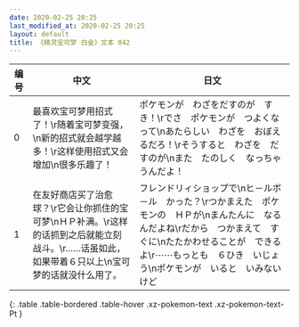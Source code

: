 ```yaml
---
date: 2020-02-25 20:25
last_modified_at: 2020-02-25 20:25
layout: default
title: 《精灵宝可梦 白金》文本 042
---
```

| 编号 | 中文 | 日文 |
| ---- | ---- | ---- |
| 0 | 最喜欢宝可梦用招式了！\r随着宝可梦变强，\n新的招式就会越学越多！\r这样使用招式又会增加\n很多乐趣了！ | ポケモンが　わざをだすのが　すき！\rでさ　ポケモンが　つよくなって\nあたらしい　わざを　おぼえるだろ！\rそうすると　わざを　だすのが\nまた　たのしく　なっちゃうんだよ！ |
| 1 | 在友好商店买了治愈球？\r它会让你抓住的宝可梦\nＨＰ补满。\r这样的话抓到之后就能立刻战斗。\r……话虽如此，如果带着６只以上\n宝可梦的话就没什么用了。 | フレンドリィショップで\nヒ－ルボ－ル　かった？\rつかまえた　ポケモンの　ＨＰが\nまんたんに　なるんだよね\rだから　つかまえて　すぐに\nたたかわせることが　できるよ\r⋯⋯もっとも　６ひき　いじょう\nポケモンが　いると　いみないけど |
{: .table .table-bordered .table-hover .xz-pokemon-text .xz-pokemon-text-Pt }